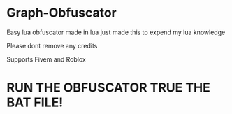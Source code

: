 # Graph-Obfuscator
Easy lua obfuscator made in lua just made this to expend my lua knowledge

Please dont remove any credits

Supports Fivem and Roblox

# RUN THE OBFUSCATOR TRUE THE BAT FILE!
